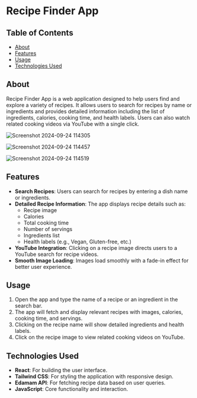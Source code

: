 # Recipe Finder App

## Table of Contents
- [About](#about)
- [Features](#features)
- [Usage](#usage)
- [Technologies Used](#technologies-used)

## About
Recipe Finder App is a web application designed to help users find and explore a variety of recipes. It allows users to search for recipes by name or ingredients and provides detailed information including the list of ingredients, calories, cooking time, and health labels. Users can also watch related cooking videos via YouTube with a single click.

![Screenshot 2024-09-24 114305](https://github.com/user-attachments/assets/22a544c6-3b49-439e-96cb-6eafa820d57f)

![Screenshot 2024-09-24 114457](https://github.com/user-attachments/assets/312d4524-0ba8-4ad1-80a0-8e8925cf87f4)

![Screenshot 2024-09-24 114519](https://github.com/user-attachments/assets/d8dfe7db-b169-4eb4-8168-9c57a13f9399)


## Features
- **Search Recipes**: Users can search for recipes by entering a dish name or ingredients.
- **Detailed Recipe Information**: The app displays recipe details such as:
  - Recipe image
  - Calories
  - Total cooking time
  - Number of servings
  - Ingredients list
  - Health labels (e.g., Vegan, Gluten-free, etc.)
- **YouTube Integration**: Clicking on a recipe image directs users to a YouTube search for recipe videos.
- **Smooth Image Loading**: Images load smoothly with a fade-in effect for better user experience.

## Usage
1. Open the app and type the name of a recipe or an ingredient in the search bar.
2. The app will fetch and display relevant recipes with images, calories, cooking time, and servings.
3. Clicking on the recipe name will show detailed ingredients and health labels.
4. Click on the recipe image to view related cooking videos on YouTube.

## Technologies Used
- **React**: For building the user interface.
- **Tailwind CSS**: For styling the application with responsive design.
- **Edamam API**: For fetching recipe data based on user queries.
- **JavaScript**: Core functionality and interaction.

